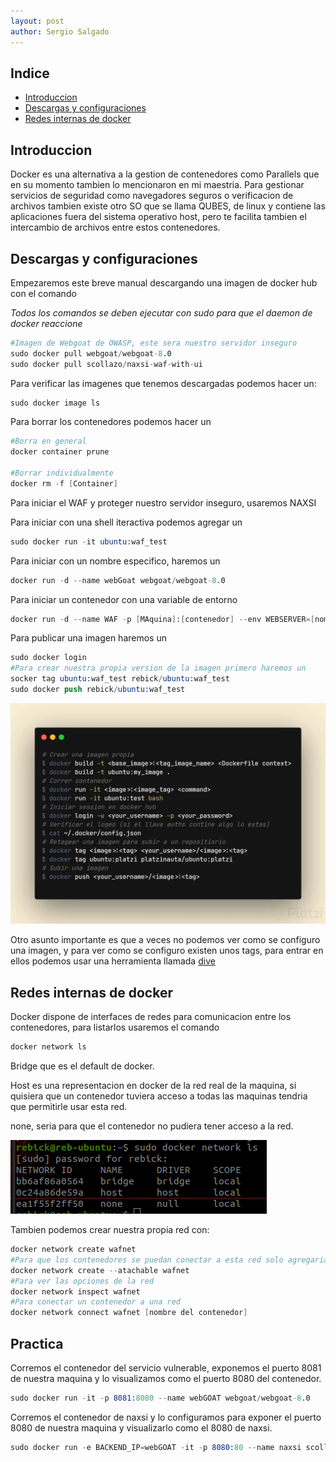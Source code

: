 ```yaml
---
layout: post
author: Sergio Salgado
---
```


## [](#header-2)Indice
- <a href="#introduccion">Introduccion</a>
- <a href="#descargas_config">Descargas y configuraciones</a>
- <a href="#internal_network">Redes internas de docker</a>

## [](#header-2)<a id="introduccion">Introduccion</a>
Docker es una alternativa a la gestion de contenedores como Parallels que en su momento tambien lo mencionaron en mi maestria. Para gestionar servicios de seguridad como navegadores seguros o verificacion de archivos tambien existe otro SO que se llama QUBES, de linux y contiene las aplicaciones fuera del sistema operativo host, pero te facilita tambien el intercambio de archivos entre estos contenedores.

## [](#header-2)<a id="descargas_config">Descargas y configuraciones</a>
Empezaremos este breve manual descargando una imagen de docker hub con el comando

*Todos los comandos se deben ejecutar con sudo para que el daemon de docker reaccione*

```s
#Imagen de Webgoat de OWASP, este sera nuestro servidor inseguro
sudo docker pull webgoat/webgoat-8.0
sudo docker pull scollazo/naxsi-waf-with-ui
```
Para verificar las imagenes que tenemos descargadas podemos hacer un:

```s
sudo docker image ls
```

Para borrar los contenedores podemos hacer un

```s
#Borra en general
docker container prune

#Borrar individualmente 
docker rm -f [Container]
```

Para iniciar el WAF y proteger nuestro servidor inseguro, usaremos NAXSI

Para iniciar con una shell iteractiva podemos agregar un 

```s
sudo docker run -it ubuntu:waf_test
```

Para iniciar con un nombre especifico, haremos un

```s
docker run -d --name webGoat webgoat/webgoat-8.0
```

Para iniciar un contenedor con una variable de entorno

```s
docker run -d --name WAF -p [MAquina]:[contenedor] --env WEBSERVER=[nombre contenedro]:[PORT] scollazo/naxsi-waf-with-ui
```

Para publicar una imagen haremos un

```s
sudo docker login
#Para crear nuestra propia version de la imagen primero haremos un
socker tag ubuntu:waf_test rebick/ubuntu:waf_test
sudo docker push rebick/ubuntu:waf_test
```

![Comandos](/assets/images/docker_platzi/carbon%20(3)-975f4d64-9144-4a75-a8ba-0eceba66db50.webp)

Otro asunto importante es que a veces no podemos ver como se configuro una imagen, y para ver como se configuro existen unos tags, para entrar en ellos podemos usar una herramienta llamada <a href="https://github.com/wagoodman/dive.git">dive</a>

## [](#header-2)<a id="internal_network">Redes internas de docker</a>
Docker dispone de interfaces de redes para comunicacion entre los contenedores, para listarlos usaremos el comando

```s
docker network ls
```
Bridge que es el default de docker.

Host es una representacion en docker de la red real de la maquina, si quisiera que un contenedor tuviera acceso a todas las maquinas tendria que permitirle usar esta red.

none, seria para que el contenedor no pudiera tener acceso a la red.

![Network list](/assets/images/docker_platzi/network_ls.png)

Tambien podemos crear nuestra propia red con:

```s
docker network create wafnet
#Para que los contenedores se puedan conectar a esta red solo agregariamos el parametro attachable
docker network create --atachable wafnet
#Para ver las opciones de la red
docker network inspect wafnet
#Para conectar un contenedor a una red
docker network connect wafnet [nombre del contenedor]
```

## [](#header-2)<a id="practica">Practica</a>

Corremos el contenedor del servicio vulnerable, exponemos el puerto 8081 de nuestra maquina y lo visualizamos como el puerto 8080 del contenedor.

```s
sudo docker run -it -p 8081:8080 --name webGOAT webgoat/webgoat-8.0
```

Corremos el contenedor de naxsi y lo configuramos para exponer el puerto 8080 de nuestra maquina y visualizarlo como el 8080 de naxsi.

```s
sudo docker run -e BACKEND_IP=webGOAT -it -p 8080:80 --name naxsi scollazo/naxsi-waf-with-ui
```
